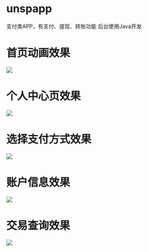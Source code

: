 # unspapp
支付类APP，有支付、提现、转账功能
后台使用Java开发
# 首页动画效果
![](https://github.com/fortitude1990/unsapp/blob/master/images/%E9%A6%96%E9%A1%B5.gif)
# 个人中心页效果
![](https://github.com/fortitude1990/unsapp/blob/master/images/%E9%93%B6%E7%94%9F%E5%AE%9D%E4%B8%AA%E4%BA%BA%E7%89%88-%E6%80%BB%E8%B5%84%E4%BA%A7-copy-2.png)
# 选择支付方式效果
![](https://github.com/fortitude1990/unsapp/blob/master/images/%E9%93%B6%E7%94%9F%E5%AE%9D%E4%B8%AA%E4%BA%BA%E7%89%88-%E5%85%85%E5%80%BC-%E9%80%89%E6%8B%A9%E4%BB%98%E6%AC%BE%E6%96%B9%E5%BC%8F.png)
# 账户信息效果
![](https://github.com/fortitude1990/unsapp/blob/master/images/%E9%93%B6%E7%94%9F%E5%AE%9D%E4%B8%AA%E4%BA%BA%E7%89%88-%E4%B8%AA%E4%BA%BA%E4%B8%AD%E5%BF%83-%E5%9F%BA%E6%9C%AC%E4%BF%A1%E6%81%AF.png)
# 交易查询效果
![](https://github.com/fortitude1990/unsapp/blob/master/images/%E9%93%B6%E7%94%9F%E5%AE%9D%E4%B8%AA%E4%BA%BA%E7%89%88-%E4%B8%AA%E4%BA%BA%E4%B8%AD%E5%BF%83-%E5%9F%BA%E6%9C%AC%E4%BF%A1%E6%81%AF-%E4%B8%8A%E6%BB%91-copy.png)
